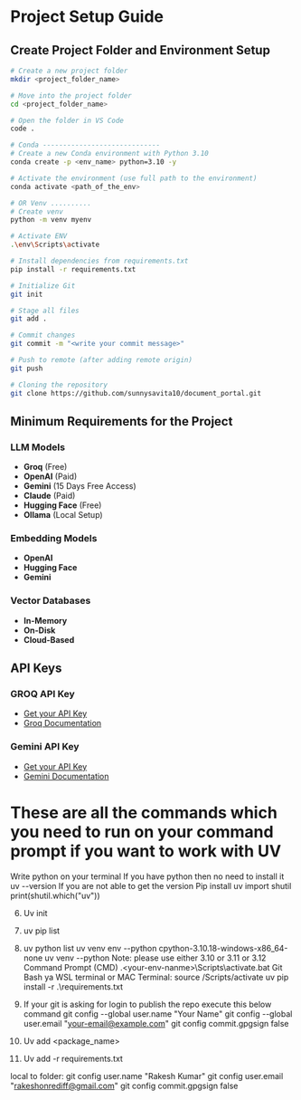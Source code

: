 # Project Setup Guide

## Create Project Folder and Environment Setup

```bash
# Create a new project folder
mkdir <project_folder_name>

# Move into the project folder
cd <project_folder_name>

# Open the folder in VS Code
code .

# Conda -----------------------------
# Create a new Conda environment with Python 3.10
conda create -p <env_name> python=3.10 -y

# Activate the environment (use full path to the environment)
conda activate <path_of_the_env>

# OR Venv ..........
# Create venv 
python -m venv myenv

# Activate ENV
.\env\Scripts\activate

# Install dependencies from requirements.txt
pip install -r requirements.txt

# Initialize Git
git init

# Stage all files
git add .

# Commit changes
git commit -m "<write your commit message>"

# Push to remote (after adding remote origin)
git push

# Cloning the repository
git clone https://github.com/sunnysavita10/document_portal.git
```



## Minimum Requirements for the Project

### LLM Models
- **Groq** (Free)
- **OpenAI** (Paid)
- **Gemini** (15 Days Free Access)
- **Claude** (Paid)
- **Hugging Face** (Free)
- **Ollama** (Local Setup)

### Embedding Models
- **OpenAI**
- **Hugging Face**
- **Gemini**

### Vector Databases
- **In-Memory**
- **On-Disk**
- **Cloud-Based**

## API Keys

### GROQ API Key
- [Get your API Key](https://console.groq.com/keys)  
- [Groq Documentation](https://console.groq.com/docs/overview)

### Gemini API Key
- [Get your API Key](https://aistudio.google.com/apikey)  
- [Gemini Documentation](https://ai.google.dev/gemini-api/docs/models)


# These are all the commands which you need to run on your command prompt if you want to work with UV

Write python on your terminal
If you have python then no need to install it
 uv --version
If you are not able to get the version
Pip install uv
import shutil
print(shutil.which("uv"))
 
6. Uv init <my-project-name>
7. uv pip list
 
8. uv python list
uv venv env --python cpython-3.10.18-windows-x86_64-none
uv venv <your-env-namne> --python <your-python-version>
Note: please use either 3.10 or 3.11 or 3.12
Command Prompt (CMD)  .\<your-env-nanme>\Scripts\activate.bat
Git Bash ya WSL terminal  or MAC Terminal:
source <your-env-nanme>/Scripts/activate
uv pip install -r .\requirements.txt

18. If your git is asking for login to publish the repo execute this below command
git config --global user.name "Your Name"
git config --global user.email "your-email@example.com"
git config commit.gpgsign false
19. Uv add <package_name>
20. Uv add -r requirements.txt

 local to folder: 
  git config user.name "Rakesh Kumar"
  git config user.email "rakeshonrediff@gmail.com"
git config commit.gpgsign false
